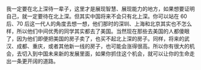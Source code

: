 我一定要在北上深待一辈子，这里才是展现智慧、展现能力的地方，如果想要证明自己，就一定要待在北上深。但其实中国将来不会只有北上深。你可以站在 60 后、70 后这一代人的角度去想一想，他们那时的深圳、上海和北京其实也不怎么样，所以他们中间优秀的同学其实都去了美国。当然现在那些去美国的人都傻眼了，因为他们即便把美国的房子卖了，也买不起北上深的房子。同样，将来的武汉、成都、重庆，或者其他新一线的房子，也可能会涨得很高。所以你有很大的机会，去切入到中国未来新的发展里面，如果你抓住这个机会，就可以让你的生命走出一条更开阔的道路。